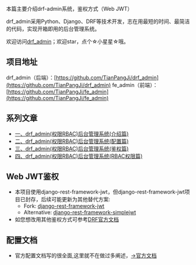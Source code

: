 本篇主要介绍drf-admin系统，鉴权方式（Web JWT）

drf_admin采用Python、Django、DRF等技术开发，志在用最短的时间、最简洁的代码，实现开箱即用的后台管理系统。

欢迎访问[drf_admin](https://github.com/TianPangJi/drf_admin)；欢迎star，点个☆小星星☆哦。

## 项目地址
drf_admin（后端）：[https://github.com/TianPangJi/drf_admin](https://github.com/TianPangJi/drf_admin)
fe_admin（前端）：[https://github.com/TianPangJi/fe_admin](https://github.com/TianPangJi/fe_admin)

## 系列文章
* [一、drf_admin(权限RBAC)后台管理系统(介绍篇)](https://blog.csdn.net/Mr_w_ang/article/details/111303774)
* [二、drf_admin(权限RBAC)后台管理系统(配置篇)](https://blog.csdn.net/Mr_w_ang/article/details/113483668)
* [三、drf_admin(权限RBAC)后台管理系统(鉴权篇)](https://blog.csdn.net/Mr_w_ang/article/details/113484448)
* [四、drf_admin(权限RBAC)后台管理系统(RBAC权限篇)](https://blog.csdn.net/Mr_w_ang/article/details/114898401)

## Web JWT鉴权
* 本项目使用django-rest-framework-jwt，但django-rest-framework-jwt项目已封存，后续可能更新为其他替代方案:
    * Fork: [django-rest-framework-jwt](https://github.com/Styria-Digital/django-rest-framework-jwt)
    * Alternative: [django-rest-framework-simplejwt](https://github.com/davesque/django-rest-framework-simplejwt)
* 如您想改用其他鉴权方式可参考[DRF官方文档](https://www.django-rest-framework.org/api-guide/authentication/#authentication)

## 配置文档
* 官方配置文档写的很全面,这里就不在做过多阐述，[→官方文档](https://jpadilla.github.io/django-rest-framework-jwt/)